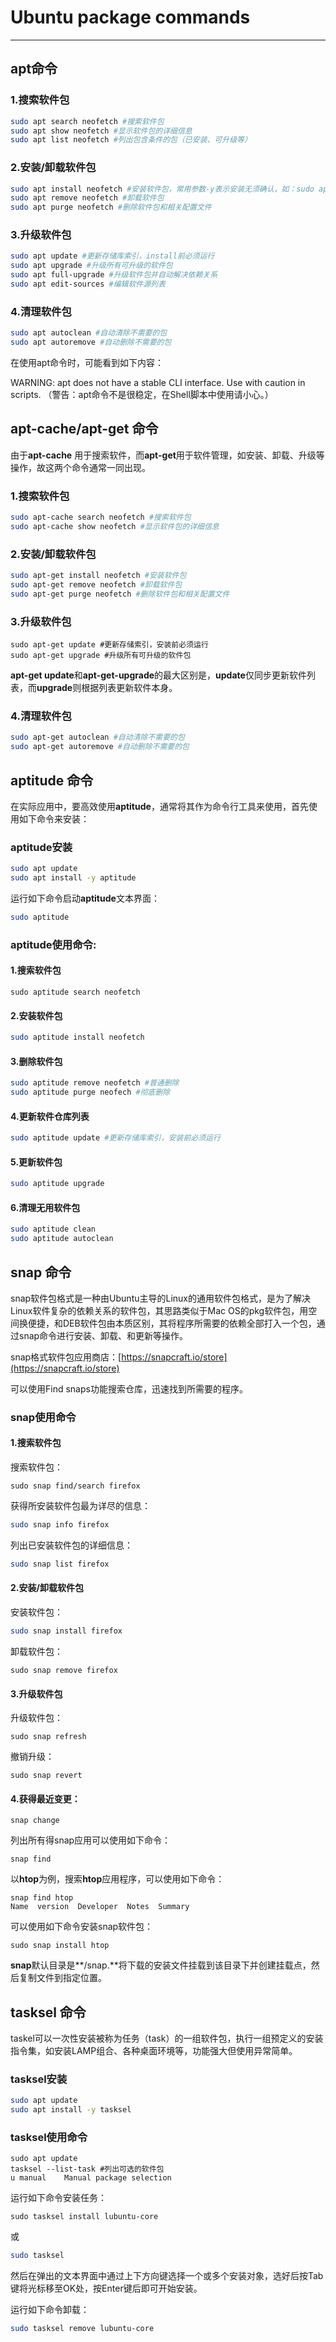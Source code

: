 # Ubuntu package commands
------

## apt命令

<!-- tabs:start -->

### 1.搜索软件包

```bash
sudo apt search neofetch #搜索软件包
sudo apt show neofetch #显示软件包的详细信息
sudo apt list neofetch #列出包含条件的包（已安装、可升级等）
```

### 2.安装/卸载软件包

```bash
sudo apt install neofetch #安装软件包，常用参数-y表示安装无须确认，如：sudo apt install-y neofetch
sudo apt remove neofetch #卸载软件包
sudo apt purge neofetch #删除软件包和相关配置文件
```

### 3.升级软件包

```bash
sudo apt update #更新存储库索引，install前必须运行
sudo apt upgrade #升级所有可升级的软件包
sudo apt full-upgrade #升级软件包并自动解决依赖关系
sudo apt edit-sources #编辑软件源列表 
```

### 4.清理软件包

```bash
sudo apt autoclean #自动清除不需要的包
sudo apt autoremove #自动删除不需要的包
```

<!-- tabs:end -->

在使用apt命令时，可能看到如下内容：

WARNING: apt does not have a stable CLI interface. Use with caution in scripts. （警告：apt命令不是很稳定，在Shell脚本中使用请小心。）

## apt-cache/apt-get 命令

由于**apt-cache** 用于搜索软件，而**apt-get**用于软件管理，如安装、卸载、升级等操作，故这两个命令通常一同出现。

### 1.搜索软件包

```bash
sudo apt-cache search neofetch #搜索软件包
sudo apt-cache show neofetch #显示软件包的详细信息
```

### 2.安装/卸载软件包

```bash
sudo apt-get install neofetch #安装软件包
sudo apt-get remove neofetch #卸载软件包
sudo apt-get purge neofetch #删除软件包和相关配置文件
```

### 3.升级软件包

```
sudo apt-get update #更新存储索引，安装前必须运行
sudo apt-get upgrade #升级所有可升级的软件包
```

**apt-get update**和**apt-get-upgrade**的最大区别是，**update**仅同步更新软件列表，而**upgrade**则根据列表更新软件本身。

### 4.清理软件包

```bash
sudo apt-get autoclean #自动清除不需要的包
sudo apt-get autoremove #自动删除不需要的包
```

## aptitude 命令

在实际应用中，要高效使用**aptitude**，通常将其作为命令行工具来使用，首先使用如下命令来安装：

### aptitude安装

```bash
sudo apt update
sudo apt install -y aptitude
```

运行如下命令启动**aptitude**文本界面：

```bash
sudo aptitude
```

### **aptitude**使用命令:

#### 1.搜索软件包

```
sudo aptitude search neofetch
```

#### 2.安装软件包

```bash
sudo aptitude install neofetch
```

#### 3.删除软件包

```bash
sudo aptitude remove neofetch #普通删除
sudo aptitude purge neofech #彻底删除
```

#### 4.更新软件仓库列表

```bash
sudo aptitude update #更新存储库索引，安装前必须运行
```

#### 5.更新软件包

```bash
sudo aptitude upgrade
```

#### 6.清理无用软件包

```bash
sudo aptitude clean
sudo aptitude autoclean
```

## snap 命令

snap软件包格式是一种由Ubuntu主导的Linux的通用软件包格式，是为了解决Linux软件复杂的依赖关系的软件包，其思路类似于Mac OS的pkg软件包，用空间换便捷，和DEB软件包由本质区别，其将程序所需要的依赖全部打入一个包，通过snap命令进行安装、卸载、和更新等操作。

snap格式软件包应用商店：[https://snapcraft.io/store](https://snapcraft.io/store)

可以使用Find snaps功能搜索仓库，迅速找到所需要的程序。

### snap使用命令

#### 1.搜索软件包

搜索软件包：

```
sudo snap find/search firefox
```

获得所安装软件包最为详尽的信息：

```bash
sudo snap info firefox
```

列出已安装软件包的详细信息：

```bash
sudo snap list firefox
```

#### 2.安装/卸载软件包

安装软件包：

```bash
sudo snap install firefox
```

卸载软件包：

```
sudo snap remove firefox
```

#### 3.升级软件包

升级软件包：

```
sudo snap refresh
```

撤销升级：

```
sudo snap revert
```

#### 4.获得最近变更：

```
snap change
```

列出所有得snap应用可以使用如下命令：

```
snap find
```

以**htop**为例，搜索**htop**应用程序，可以使用如下命令：

```
snap find htop
Name  version  Developer  Notes  Summary
```

可以使用如下命令安装snap软件包：

```
sudo snap install htop
```

**snap**默认目录是**/snap.**将下载的安装文件挂载到该目录下并创建挂载点，然后复制文件到指定位置。

## tasksel 命令

taskel可以一次性安装被称为任务（task）的一组软件包，执行一组预定义的安装指令集，如安装LAMP组合、各种桌面环境等，功能强大但使用异常简单。

### tasksel安装

```bash
sudo apt update
sudo apt install -y tasksel
```

### tasksel使用命令

```
sudo apt update
tasksel --list-task #列出可选的软件包
u manual    Manual package selection
```

运行如下命令安装任务：

```
sudo tasksel install lubuntu-core
```

或

```bash
sudo tasksel
```

然后在弹出的文本界面中通过上下方向键选择一个或多个安装对象，选好后按Tab键将光标移至OK处，按Enter键后即可开始安装。

运行如下命令卸载：

```bash
sudo tasksel remove lubuntu-core
```